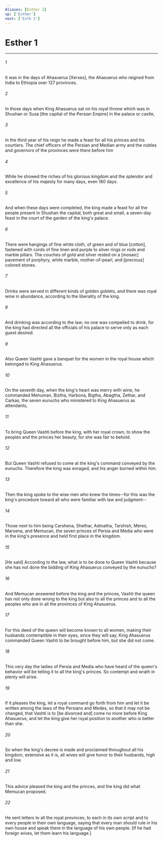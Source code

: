 ```yaml
---
Aliases: [Esther 1]
up: ['Esther']
next: ['Esth 2']
---
```

# Esther 1

***














###### 1 






It was in the days of Ahasuerus [Xerxes], the Ahasuerus who reigned from India to Ethiopia over 127 provinces. 













###### 2 






In those days when King Ahasuerus sat on his royal throne which was in Shushan or Susa [the capital of the Persian Empire] in the palace or castle, 













###### 3 






In the third year of his reign he made a feast for all his princes and his courtiers. The chief officers of the Persian and Median army and the nobles and governors of the provinces were there before him 













###### 4 






While he showed the riches of his glorious kingdom and the splendor and excellence of his majesty for many days, even 180 days. 













###### 5 






And when these days were completed, the king made a feast for all the people present in Shushan the capital, both great and small, a seven-day feast in the court of the garden of the king's palace. 













###### 6 






There were hangings of fine white cloth, of green and of blue [cotton], fastened with cords of fine linen and purple to silver rings or rods and marble pillars. The couches of gold and silver rested on a [mosaic] pavement of porphyry, white marble, mother-of-pearl, and [precious] colored stones. 













###### 7 






Drinks were served in different kinds of golden goblets, and there was royal wine in abundance, according to the liberality of the king. 













###### 8 






And drinking was according to the law; no one was compelled to drink, for the king had directed all the officials of his palace to serve only as each guest desired. 













###### 9 






Also Queen Vashti gave a banquet for the women in the royal house which belonged to King Ahasuerus. 













###### 10 






On the seventh day, when the king's heart was merry with wine, he commanded Mehuman, Biztha, Harbona, Bigtha, Abagtha, Zethar, and Carkas, the seven eunuchs who ministered to King Ahasuerus as attendants, 













###### 11 






To bring Queen Vashti before the king, with her royal crown, to show the peoples and the princes her beauty, for she was fair to behold. 













###### 12 






But Queen Vashti refused to come at the king's command conveyed by the eunuchs. Therefore the king was enraged, and his anger burned within him. 













###### 13 






Then the king spoke to the wise men who knew the times--for this was the king's procedure toward all who were familiar with law and judgment-- 













###### 14 






Those next to him being Carshena, Shethar, Admatha, Tarshish, Meres, Marsena, and Memucan, the seven princes of Persia and Media who were in the king's presence and held first place in the kingdom. 













###### 15 






[He said] According to the law, what is to be done to Queen Vashti because she has not done the bidding of King Ahasuerus conveyed by the eunuchs? 













###### 16 






And Memucan answered before the king and the princes, Vashti the queen has not only done wrong to the king but also to all the princes and to all the peoples who are in all the provinces of King Ahasuerus. 













###### 17 






For this deed of the queen will become known to all women, making their husbands contemptible in their eyes, since they will say, King Ahasuerus commanded Queen Vashti to be brought before him, but she did not come. 













###### 18 






This very day the ladies of Persia and Media who have heard of the queen's behavior will be telling it to all the king's princes. So contempt and wrath in plenty will arise. 













###### 19 






If it pleases the king, let a royal command go forth from him and let it be written among the laws of the Persians and Medes, so that it may not be changed, that Vashti is to [be divorced and] come no more before King Ahasuerus; and let the king give her royal position to another who is better than she. 













###### 20 






So when the king's decree is made and proclaimed throughout all his kingdom, extensive as it is, all wives will give honor to their husbands, high and low. 













###### 21 






This advice pleased the king and the princes, and the king did what Memucan proposed. 













###### 22 






He sent letters to all the royal provinces, to each in its own script and to every people in their own language, saying that every man should rule in his own house and speak there in the language of his own people. [If he had foreign wives, let them learn his language.]
